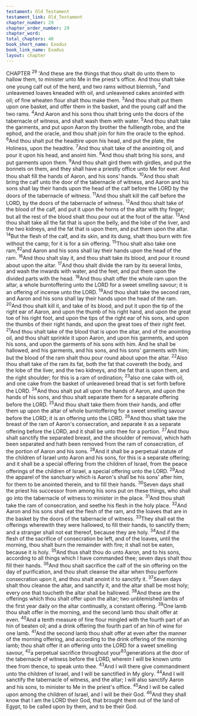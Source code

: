 ```yaml
---
testament: Old Testament
testament_link: Old_Testament
chapter_number: 29
chapter_order_number: 29
chapter_word: 
total_chapters: 40
book_short_name: Exodus
book_link_name: Exodus
layout: chapter
---
```


CHAPTER <sup>29</sup>
'And these are the things that thou shalt do unto them to hallow them, to
minister unto Me in the priest's office. And thou shalt take one young calf out of the
herd, and two rams without blemish, <sup>2</sup>and unleavened loaves kneaded with oil, and
unleavened cakes anointed with oil; of fine wheaten flour shalt thou make them. <sup>3</sup>And
thou shalt put them upon one basket, and offer them in the basket, and the young calf
and the two rams. <sup>4</sup>And Aaron and his sons thou shalt bring unto the doors of the
tabernacle of witness, and shalt wash them with water. <sup>5</sup>And thou shalt take the
garments, and put upon Aaron thy brother the full­length robe, and the ephod, and the
oracle, and thou shalt join for him the oracle to the ephod. <sup>6</sup>And thou shalt put the
headtire upon his head, and put the plate, the Holiness, upon the headtire. <sup>7</sup>And thou
shalt take of the anointing oil, and pour it upon his head, and anoint him. <sup>8</sup>And thou
shalt bring his sons, and put garments upon them. <sup>9</sup>And thou shalt gird them with
girdles, and put the bonnets on them, and they shall have a priestly office unto Me for
ever. And thou shalt fill the hands of Aaron, and his sons' hands. <sup>10</sup>And thou shalt
bring the calf unto the door of the tabernacle of witness, and Aaron and his sons shall
lay  their hands  upon the  head of  the calf  before the  LORD by  the doors  of the
tabernacle of witness. <sup>11</sup>And thou shalt kill the calf before the LORD, by the doors of
the tabernacle of witness. <sup>12</sup>And thou shalt take of the blood of the calf, and put it upon
the horns of the altar with thy finger; but all the rest of the blood shalt thou pour out at
the foot of the altar. <sup>13</sup>And thou shalt take all the fat that is upon the belly, and the
lobe of the liver, and the two kidneys, and the fat that is upon them, and put them
upon the altar. <sup>14</sup>But the flesh of the calf, and its skin, and its dung, shalt thou burn
with fire without the camp; for it is for a sin offering. <sup>15</sup>Thou shalt also take one ram,<sup>82</sup>and Aaron and his sons shall lay their hands upon the head of the ram. <sup>16</sup>And thou
shalt slay it, and thou shalt take its blood, and pour it round about upon the altar.
<sup>17</sup>And thou shalt divide the ram by its several limbs, and wash the inwards with water,
and the feet, and put them upon the divided parts with the head. <sup>18</sup>And thou shalt offer
the whole ram upon the altar, a whole burnt­offering unto the LORD for a sweet
smelling savour; it is an offering of incense unto the LORD. <sup>19</sup>And thou shalt take the
second ram, and Aaron and his sons shall lay their hands upon the head of the ram.
<sup>20</sup>And thou shalt kill it, and take of its blood, and put it upon the tip of the right ear of
Aaron, and upon the thumb of his right hand, and upon the great toe of his right foot,
and upon the tips of the right ear of his sons, and upon the thumbs of their right
hands, and upon the great toes of their right feet. <sup>21</sup>And thou shalt take of the blood
that is upon the altar, and of the anointing oil, and thou shalt sprinkle it upon Aaron,
and upon his garments, and upon his sons, and upon the garments of his sons with
him. And he shall be hallowed, and his garments, and his sons, and his sons' garments
with him; but the blood of the ram shalt thou pour round about upon the altar. <sup>22</sup>Also
thou shalt take of the ram its fat, both the fat that covereth the body, and the lobe of
the liver, and the two kidneys, and the fat that is upon them, and the right shoulder; for
this is a ram of ordination; <sup>23</sup>also one cake with oil, and one cake from the basket of
unleavened bread that is set forth before the LORD. <sup>24</sup>And thou shalt put all upon the
hands of Aaron, and upon the hands of his sons, and thou shalt separate them for a
separate offering before the LORD. <sup>25</sup>And thou shalt take them from their hands, and
offer them up upon the altar of whole burnt­offering for a sweet smelling savour before
the LORD; it is an offering unto the LORD. <sup>26</sup>And thou shalt take the breast of the ram
of Aaron's consecration, and separate it as a separate offering before the LORD, and it
shall be unto thee for a portion. <sup>27</sup>And thou shalt sanctify the separated breast, and the
shoulder of removal, which hath been separated and hath been removed from the ram
of consecration, of the portion of Aaron and his sons. <sup>28</sup>And it shall be a perpetual
statute of the children of Israel unto Aaron and his sons, for this is a separate offering;
and it shall be a special offering from the children of Israel, from the peace offerings of
the children of Israel, a special offering unto the LORD. <sup>29</sup>And the apparel of the
sanctuary which is Aaron's shall be his sons' after him, for them to be anointed therein,
and to fill their hands. <sup>30</sup>Seven days shall the priest his successor from among his sons
put on these things, who shall go into the tabernacle of witness to minister in the place.
<sup>31</sup>And thou shalt take the ram of consecration, and seethe his flesh in the holy place.
<sup>32</sup>And Aaron and his sons shall eat the flesh of the ram, and the loaves that are in the
basket  by  the  doors  of  the  tabernacle  of  witness. <sup>33</sup>They  shall  eat  the  offerings
wherewith they were hallowed, to fill their hands, to sanctify them; and a stranger shall
not eat thereof, because they are holy. <sup>34</sup>And if the flesh of the sacrifice of consecration
be left, and of the loaves, until the morning, thou shalt burn the remainder with fire; it
shall not be eaten, because it is holy. <sup>35</sup>And thus shalt thou do unto Aaron, and to his
sons, according to all things which I have commanded thee; seven days shalt thou fill
their hands. <sup>36</sup>And thou shalt sacrifice the calf of the sin offering on the day of
purification, and thou shalt cleanse the altar when thou perform consecration upon it,
and thou shalt anoint it to sanctify it. <sup>37</sup>Seven days shalt thou cleanse the altar, and
sanctify it, and the altar shall be most holy; every one that toucheth the altar shall be
hallowed. <sup>38</sup>And these are the offerings which thou shalt offer upon the altar; two
unblemished lambs of the first year daily on the altar continually, a constant offering.
<sup>39</sup>One lamb thou shalt offer in the morning, and the second lamb thou shalt offer at
even. <sup>40</sup>And a tenth measure of fine flour mingled with the fourth part of an hin of
beaten oil; and a drink offering the fourth part of an hin of wine for one lamb. <sup>41</sup>And the
second lamb thou shalt offer at even after the manner of the morning offering, and
according to the drink offering of the morning lamb; thou shalt offer it an offering unto
the  LORD  for  a  sweet  smelling  savour, <sup>42</sup>a  perpetual  sacrifice  throughout  your<sup>83</sup>generations at the door of the tabernacle of witness before the LORD, wherein I will be
known unto thee from thence, to speak unto thee. <sup>43</sup>And I will there give commandment
unto the children of Israel, and I will be sanctified in My glory. <sup>44</sup>And I will sanctify the
tabernacle of witness, and the altar; I will also sanctify Aaron and his sons, to minister
to Me in the priest's office. <sup>45</sup>And I will be called upon among the children of Israel, and
I will be their God. <sup>46</sup>And they shall know that I am the LORD their God, that brought
them out of the land of Egypt, to be called upon by them, and to be their God.